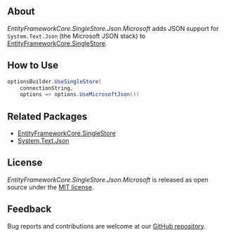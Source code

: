 ## About

_EntityFrameworkCore.SingleStore.Json.Microsoft_ adds JSON support for `System.Text.Json` (the Microsoft JSON stack) to [EntityFrameworkCore.SingleStore](https://github.com/memsql/SingleStore.EntityFrameworkCore).

## How to Use

```csharp
optionsBuilder.UseSingleStore(
    connectionString,
    options => options.UseMicrosoftJson())
```

## Related Packages

* [EntityFrameworkCore.SingleStore](https://www.nuget.org/packages/EntityFrameworkCore.SingleStore)
* [System.Text.Json](https://www.nuget.org/packages/System.Text.Json)

## License

_EntityFrameworkCore.SingleStore.Json.Microsoft_ is released as open source under the [MIT license](https://github.com/memsql/SingleStore.EntityFrameworkCore/blob/master/LICENSE).

## Feedback

Bug reports and contributions are welcome at our [GitHub repository](https://github.com/memsql/SingleStore.EntityFrameworkCore).


